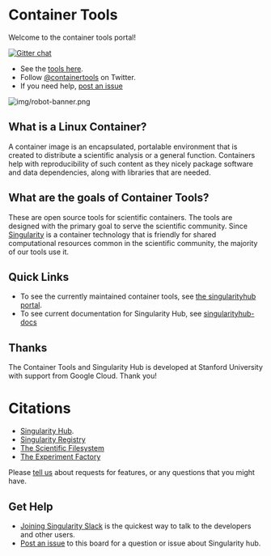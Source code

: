 # Container Tools

Welcome to the container tools portal! 

[![Gitter chat](https://badges.gitter.im/gitterHQ/gitter.png)](https://gitter.im/singularityhub/lobby)

 - See the [tools here](https://singularityhub.github.io).
 - Follow [@containertools](https://www.twitter.com/containertools) on Twitter.
 - If you need help, [post an issue](https://github.com/singularityhub/singularityhub.github.io/issues)

![img/robot-banner.png](img/robot-banner.png)

## What is a Linux Container?

A container image is an encapsulated, portalable environment that is created to distribute a scientific analysis or a general function. Containers help with reproducibility of such content as they nicely package software and data dependencies, along with libraries that are needed.

## What are the goals of Container Tools?

These are open source tools for scientific containers. The tools are designed with the primary
goal to serve the scientific community. Since [Singularity](https://www.sylabs.io/guides/3.1/user-guide/) is 
a container technology that is friendly for shared computational resources common in the scientific community,
the majority of our tools use it. 

## Quick Links

 - To see the currently maintained container tools, see [the singularityhub portal](https://singularityhub.github.io).
 - To see current documentation for Singularity Hub, see [singularityhub-docs](https://singularityhub.github.io/singularityhub-docs)

## Thanks

The Container Tools and Singularity Hub is developed at Stanford University with 
support from Google Cloud. Thank you!

# Citations

 - [Singularity Hub](http://journals.plos.org/plosone/article?id=10.1371/journal.pone.0188511).
 - [Singularity Registry](https://doi.org/10.21105/joss.00426)
 - [The Scientific Filesystem](https://doi.org/10.1093/gigascience/giy023)
 - [The Experiment Factory](https://doi.org/10.21105/joss.00521)

Please [tell us](https://www.github.com/singularityhub/singularityhub.github.io) about requests for features, or any questions that you might have.


## Get Help
- [Joining Singularity Slack](https://singularity-container.slack.com) is the quickest way to talk to the developers and other users.
- [Post an issue](https://www.github.com/singularityhub/singularityhub.github.io/issues) to this board for a question or issue about Singularity hub.
